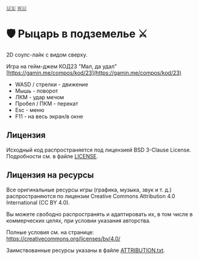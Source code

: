 [🇺🇸](./README.md)
[🇷🇺](./README_ru.md)
# 🛡️ **Рыцарь в подземелье** ⚔️
2D соулс-лайк с видом сверху.

Игра на гейм-джем КОД23 "Мал, да удал" [https://gamin.me/compos/kod/23](https://gamin.me/compos/kod/23)

* WASD / стрелки - движение
* Мышь - поворот
* ЛКМ - удар мечом
* Пробел / ПКМ - перекат
* Esc - меню
* F11 - на весь экран/в окне

## Лицензия

Исходный код распространяется под лицензией BSD 3-Clause License.
Подробности см. в файле [LICENSE](./LICENSE).

## Лицензия на ресурсы

Все оригинальные ресурсы игры (графика, музыка, звук и т. д.) распространяются по лицензии Creative Commons Attribution 4.0 International (CC BY 4.0).

Вы можете свободно распространять и адаптировать их, в том числе в коммерческих целях, при условии указания авторства.

Полные условия см. на странице: https://creativecommons.org/licenses/by/4.0/

Заимствованные ресурсы указаны в файле [ATTRIBUTION.txt](./resources/ATTRIBUTION.txt).
